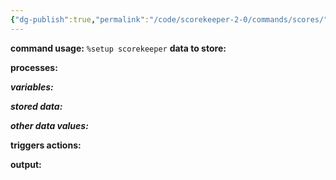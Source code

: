 ```yaml
---
{"dg-publish":true,"permalink":"/code/scorekeeper-2-0/commands/scores/","dgPassFrontmatter":true}
---
```



**command usage:**
`%setup scorekeeper` 
**data to store:**

**processes:**

***variables:***

***stored data:***

***other data values:***

**triggers actions:**

**output:**